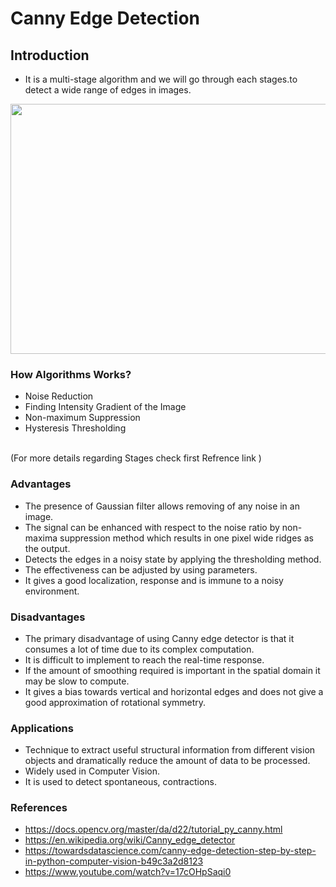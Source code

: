 # Canny Edge Detection


## Introduction<br>

* It is a multi-stage algorithm and we will go through each stages.to detect a wide range of edges in images.<br>


<p align="center">
  
  <img src="https://user-images.githubusercontent.com/74819092/120062455-05c3d880-c080-11eb-862f-d6f434e9b24b.png" height=400, width=700>

</p>


### How Algorithms Works? <br>
*  Noise Reduction
*  Finding Intensity Gradient of the Image
*  Non-maximum Suppression
*  Hysteresis Thresholding
  <br>
(For more details regarding Stages check first Refrence link )

### Advantages<br>
*  The presence of Gaussian filter allows removing of any noise in an image.
*  The signal can be enhanced with respect to the noise ratio by non-maxima suppression method which results in one pixel wide ridges as the output.
*  Detects the edges in a noisy state by applying the thresholding method.
* The effectiveness can be adjusted by using parameters.
*  It gives a good localization, response and is immune to a noisy environment.
### Disadvantages<br>
* The primary disadvantage of using Canny edge detector is that it consumes a lot of time due to its complex computation.
* It is difficult to implement to reach the real-time response.
* If the amount of smoothing required is important in the spatial domain it may be slow to compute.
*  It gives a bias towards vertical and horizontal edges and does not give a good approximation of rotational symmetry.



### Applications <br>
* Technique to extract useful structural information from different vision objects and dramatically reduce the amount of data to be processed.<br>
* Widely used in Computer Vision. <br>
* It is used to detect spontaneous, contractions.<br>


### References <br>
* https://docs.opencv.org/master/da/d22/tutorial_py_canny.html<br>
* https://en.wikipedia.org/wiki/Canny_edge_detector <br>
* https://towardsdatascience.com/canny-edge-detection-step-by-step-in-python-computer-vision-b49c3a2d8123<br>
* https://www.youtube.com/watch?v=17cOHpSaqi0<br>
